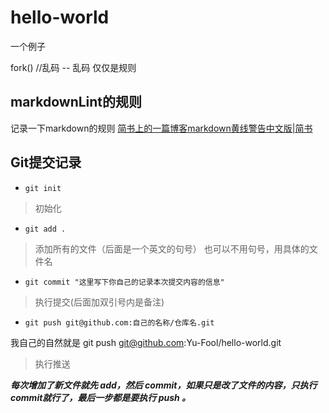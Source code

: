 # hello-world

一个例子

fork()  //乱码
-- 乱码
仅仅是规则

## markdownLint的规则

记录一下markdown的规则 [简书上的一篇博客markdown黄线警告中文版|简书](<https://www.jianshu.com/p/51523a1c6fe1>)

## Git提交记录

+ `git init`
  
>初始化

+ `git add .`

>添加所有的文件（后面是一个英文的句号）
>也可以不用句号，用具体的文件名

+ `git commit "这里写下你自己的记录本次提交内容的信息"`

>执行提交(后面加双引号内是备注)

+ `git push git@github.com:自己的名称/仓库名.git`

我自己的自然就是
git push git@github.com:Yu-Fool/hello-world.git

>执行推送

***每次增加了新文件就先 add，然后 commit，如果只是改了文件的内容，只执行commit就行了，最后一步都是要执行 push 。***
